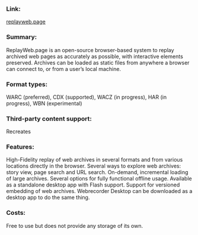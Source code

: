 ### Link: 
[replayweb.page](https://replayweb.page/) 

### Summary: 
ReplayWeb.page is an open-source browser-based system to replay archived web pages as accurately as possible, with interactive elements preserved. Archives can be loaded as static files from anywhere a browser can connect to, or from a user’s local machine.

### Format types: 
WARC (preferred), CDX (supported), WACZ (in progress), HAR (in progress), WBN (experimental)

### Third-party content support: 
Recreates 

### Features: 
High-Fidelity replay of web archives in several formats and from various locations directly in the browser. Several ways to explore web archives: story view, page search and URL search. On-demand, incremental loading of large archives. Several options for fully functional offline usage. Available as a standalone desktop app with Flash support. Support for versioned embedding of web archives. Webrecorder Desktop can be downloaded as a desktop app to do the same thing.

### Costs: 
Free to use but does not provide any storage of its own.
